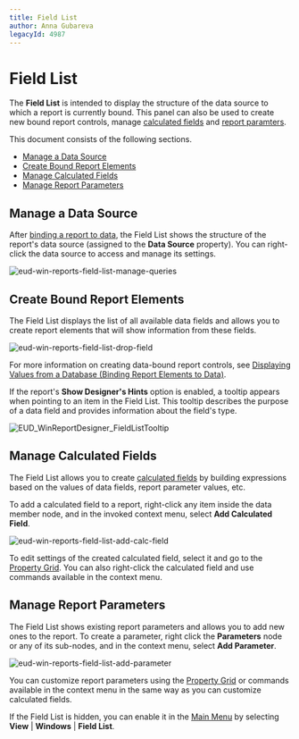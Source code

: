 ```yaml
---
title: Field List
author: Anna Gubareva
legacyId: 4987
---
```

# Field List
The **Field List** is intended to display the structure of the data source to which a report is currently bound. This panel can also be used to create new bound report controls, manage [calculated fields](../../report-editing-basics/add-calculated-fields-to-a-report.md) and [report paramters](../../report-editing-basics/add-parameters-to-a-report.md).

This document consists of the following sections.
* [Manage a Data Source](#datasource)
* [Create Bound Report Elements](#binding)
* [Manage Calculated Fields](#calcfields)
* [Manage Report Parameters](#parameters)

## Manage a Data Source<a name="datasource"/>
After [binding a report to data](../../create-reports/binding-a-report-to-data.md), the Field List shows the structure of the report's data source (assigned to the **Data Source** property). You can right-click the data source to access and manage its settings.

![eud-win-reports-field-list-manage-queries](../../../../../images/img126954.png)

## <a name="binding"/>Create Bound Report Elements
The Field List displays the list of all available data fields and allows you to create report elements that will show information from these fields.

![eud-win-reports-field-list-drop-field](../../../../../images/img126955.png)

For more information on creating data-bound report controls, see [Displaying Values from a Database (Binding Report Elements to Data)](../../report-editing-basics/displaying-values-from-a-database-(binding-report-elements-to-data).md).

If the report's **Show Designer's Hints** option is enabled, a tooltip appears when pointing to an item in the Field List. This tooltip describes the purpose of a data field and provides information about the field's type.

![EUD_WinReportDesigner_FieldListTooltip](../../../../../images/img124977.png)

## <a name="calcfields"/>Manage Calculated Fields
The Field List allows you to create [calculated fields](../../report-editing-basics/add-calculated-fields-to-a-report.md) by building expressions based on the values of data fields, report parameter values, etc.

To add a calculated field to a report, right-click any item inside the data member node, and in the invoked context menu, select **Add Calculated Field**.

![eud-win-reports-field-list-add-calc-field](../../../../../images/img126956.png)

To edit settings of the created calculated field, select it and go to the [Property Grid](property-grid.md). You can also right-click the calculated field and use commands available in the context menu.

## <a name="parameters"/>Manage Report Parameters
The Field List shows existing report parameters and allows you to add new ones to the report. To create a parameter, right click the **Parameters** node or any of its sub-nodes, and in the context menu, select **Add Parameter**.

![eud-win-reports-field-list-add-parameter](../../../../../images/img126957.png)

You can customize report parameters using the [Property Grid](property-grid.md) or commands available in the context menu in the same way as you can customize calculated fields.

If the Field List is hidden, you can enable it in the [Main Menu](main-menu.md) by selecting **View** | **Windows** | **Field List**.